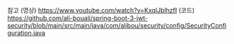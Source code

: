 참고
(영상) https://www.youtube.com/watch?v=KxqlJblhzfI
(코드) https://github.com/ali-bouali/spring-boot-3-jwt-security/blob/main/src/main/java/com/alibou/security/config/SecurityConfiguration.java
